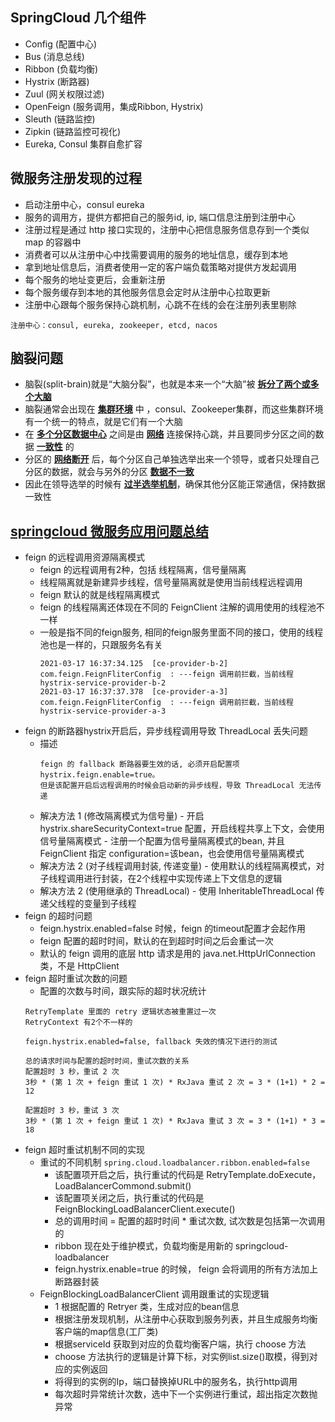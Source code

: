 ## SpringCloud 几个组件

- Config (配置中心)
- Bus (消息总线)
- Ribbon (负载均衡)
- Hystrix (断路器)
- Zuul (网关权限过滤)
- OpenFeign (服务调用，集成Ribbon, Hystrix)
- Sleuth (链路监控)
- Zipkin (链路监控可视化)
- Eureka, Consul 集群自愈扩容

## 微服务注册发现的过程

- 启动注册中心，consul eureka
- 服务的调用方，提供方都把自己的服务id, ip, 端口信息注册到注册中心
- 注册过程是通过 http 接口实现的，注册中心把信息服务信息存到一个类似 map 的容器中
- 消费者可以从注册中心中找需要调用的服务的地址信息，缓存到本地
- 拿到地址信息后，消费者使用一定的客户端负载策略对提供方发起调用
- 每个服务的地址变更后，会重新注册
- 每个服务缓存到本地的其他服务信息会定时从注册中心拉取更新
- 注册中心跟每个服务保持心跳机制，心跳不在线的会在注册列表里剔除

```
注册中心：consul, eureka, zookeeper, etcd, nacos
```

## 脑裂问题
- 脑裂(split-brain)就是“大脑分裂”，也就是本来一个“大脑”被 **[拆分了两个或多个大脑]()**
- 脑裂通常会出现在 **[集群环境]()** 中 ，consul、Zookeeper集群，而这些集群环境有一个统一的特点，就是它们有一个大脑
- 在 **[多个分区数据中心]()** 之间是由 **[网络](#)** 连接保持心跳，并且要同步分区之间的数据 **[一致性]()** 的
- 分区的 **[网络断开]()** 后，每个分区自己单独选举出来一个领导，或者只处理自己分区的数据，就会与另外的分区 **[数据不一致]()**
- 因此在领导选举的时候有 **[过半选举机制](#)**，确保其他分区能正常通信，保持数据一致性

## **[springcloud 微服务应用问题总结]()**
- feign 的远程调用资源隔离模式
  - feign 的远程调用有2种，包括 线程隔离，信号量隔离
  - 线程隔离就是新建异步线程，信号量隔离就是使用当前线程远程调用
  - feign 默认的就是线程隔离模式
  - feign 的线程隔离还体现在不同的 FeignClient 注解的调用使用的线程池不一样
  - 一般是指不同的feign服务, 相同的feign服务里面不同的接口，使用的线程池也是一样的，只跟服务名有关
    ```
    2021-03-17 16:37:34.125  [ce-provider-b-2] com.feign.FeignFliterConfig  : ---feign 调用前拦截，当前线程 hystrix-service-provider-b-2
    2021-03-17 16:37:37.378  [ce-provider-a-3] com.feign.FeignFliterConfig  : ---feign 调用前拦截，当前线程 hystrix-service-provider-a-3
    ```
- feign 的断路器hystrix开启后，异步线程调用导致 ThreadLocal 丢失问题
  - 描述
      ```
      feign 的 fallback 断路器要生效的话, 必须开启配置项 hystrix.feign.enable=true。
      但是该配置开启后远程调用的时候会启动新的异步线程，导致 ThreadLocal 无法传递
      ```
  - 解决方法 1 (修改隔离模式为信号量)
        - 开启 hystrix.shareSecurityContext=true 配置，开启线程共享上下文，会使用信号量隔离模式
        - 注册一个配置为信号量隔离模式的bean, 并且 FeignClient 指定 configuration=该bean，也会使用信号量隔离模式
  - 解决方法 2 (对子线程调用封装, 传递变量)
        - 使用默认的线程隔离模式，对子线程调用进行封装，在2个线程中实现传递上下文信息的逻辑
  - 解决方法 2 (使用继承的 ThreadLocal)
        - 使用 InheritableThreadLocal 传递父线程的变量到子线程
- feign 的超时问题
    - feign.hystrix.enabled=false 时候，feign 的timeout配置才会起作用
    - feign 配置的超时时间，默认的在到超时时间之后会重试一次
    - 默认的 feign 调用的底层 http 请求是用的 java.net.HttpUrlConnection 类，不是 HttpClient
- feign 超时重试次数的问题
    - 配置的次数与时间，跟实际的超时状况统计
    ```
    RetryTemplate 里面的 retry 逻辑状态被重置过一次
    RetryContext 有2个不一样的
    
    feign.hystrix.enabled=false, fallback 失效的情况下进行的测试
    
    总的请求时间与配置的超时时间，重试次数的关系
    配置超时 3 秒，重试 2 次
    3秒 * (第 1 次 + feign 重试 1 次) * RxJava 重试 2 次 = 3 * (1+1) * 2 = 12
    
    配置超时 3 秒，重试 3 次
    3秒 * (第 1 次 + feign 重试 1 次) * RxJava 重试 3 次 = 3 * (1+1) * 3 = 18
    ```
- feign 超时重试机制不同的实现
    - 重试的不同机制
          ```
          spring.cloud.loadbalancer.ribbon.enabled=false
          ```
        - 该配置项开启之后，执行重试的代码是 RetryTemplate.doExecute， LoadBalancerCommond.submit()
        - 该配置项关闭之后，执行重试的代码是 FeignBlockingLoadBalancerClient.execute()
        - 总的调用时间 = 配置的超时时间 * 重试次数, 试次数是包括第一次调用的
        - ribbon 现在处于维护模式，负载均衡是用新的 springcloud-loadbalancer
        - feign.hystrix.enable=true 的时候， feign 会将调用的所有方法加上断路器封装
    - FeignBlockingLoadBalancerClient 调用跟重试的实现逻辑
        - 1 根据配置的 Retryer 类，生成对应的bean信息
        - 根据注册发现机制，从注册中心获取到服务列表，并且生成服务均衡客户端的map信息(工厂类)
        - 根据serviceId 获取到对应的负载均衡客户端，执行 choose 方法
        - choose 方法执行的逻辑是计算下标，对实例list.size()取模，得到对应的实例返回
        - 将得到的实例的Ip，端口替换掉URL中的服务名，执行http调用
        - 每次超时异常统计次数，选中下一个实例进行重试，超出指定次数抛异常
